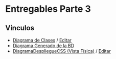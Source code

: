 # Entregables Parte 3
## Vinculos
- [Diagrama de Clases](./Diagrama-de-Clases.png) / [Editar](https://online.visual-paradigm.com/share.jsp?id=313731303939372d31)
- [Diagrama Generado de la BD](https://dbdiagram.io/d/61881e19d5d522682dfc7350)
- [DiagramaDespliegueCSS (Vista Física)](https://user-images.githubusercontent.com/92701639/141178390-73177ae7-aee1-4d2f-ad61-df5f01b7d0ce.jpg) / [Editar](https://drive.google.com/file/d/1F30HFlQEwve3Zs-sE5QV6O-m2IHKTneN/view?usp=sharing)

